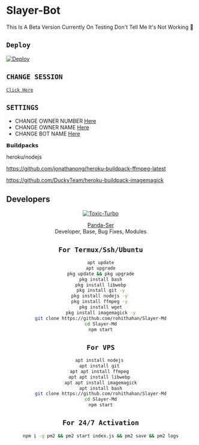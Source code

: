 # Slayer-Bot
This Is A Beta Version Currently On Testing Don't Tell Me It's Not Working 🙂

## `Deploy`
[![Deploy](https://www.herokucdn.com/deploy/button.svg)](https://heroku.com/deploy?template=https://github.com/TURBOHYPER/Toxic-Alexa_V2)
 
## `CHANGE SESSION`

[`Click Here`](https://github.com/TURBOHYPER/Slayer-Md/blob/master/session.json)

## `SETTINGS`

- CHANGE OWNER NUMBER [Here](https://github.com/rohithahan/Slayer-Md/blob/master/config.json)
- CHANGE OWNER NAME [Here](https://github.com/rohithahan/Slayer-Md/blob/master/config.json)
- CHANGE BOT NAME [Here](https://github.com/rohithahan/Slayer-Md/blob/master/config.json)

    
𝗕𝘂𝗶𝗹𝗱𝗽𝗮𝗰𝗸𝘀

heroku/nodejs

https://github.com/jonathanong/heroku-buildpack-ffmpeg-latest

https://github.com/DuckyTeam/heroku-buildpack-imagemagick

## Developers
  <div align="center">
    
  [![Toxic-Turbo](https://github.com/rohithahan.png?size=100)](https://github.com/rohithahan)

[Panda-Ser](https://github.com/rohithahan)        
Developer, Base, Bug Fixes, Modules

## `For Termux/Ssh/Ubuntu`
```bash
apt update
apt upgrade
pkg update && pkg upgrade
pkg install bash
pkg install libwebp
pkg install git -y
pkg install nodejs -y 
pkg install ffmpeg -y 
pkg install wget
pkg install imagemagick -y
git clone https://github.com/rohithahan/Slayer-Md
cd Slayer-Md
npm start
```
## `For VPS`
```bash
apt install nodejs 
apt install git 
apt apt install ffmpeg 
apt apt install libwebp 
apt apt install imagemagick
apt install bash
git clone https://github.com/rohithahan/Slayer-Md
cd Slayer-Md
npm start
```
## `For 24/7 Activation`
```bash
npm i -g pm2 && pm2 start index.js && pm2 save && pm2 logs
```
